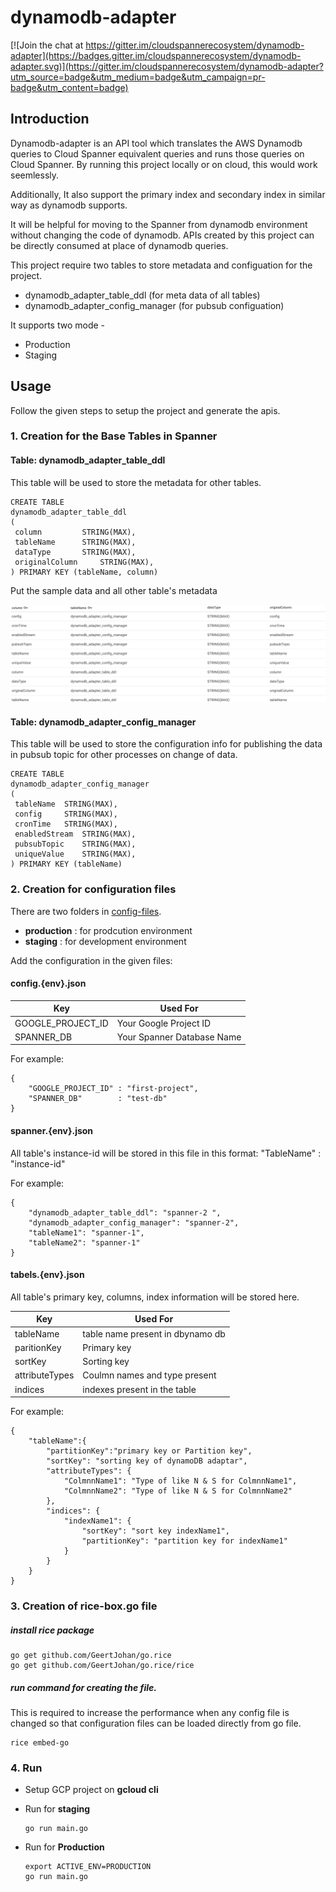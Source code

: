 # dynamodb-adapter

[![Join the chat at
https://gitter.im/cloudspannerecosystem/dynamodb-adapter](https://badges.gitter.im/cloudspannerecosystem/dynamodb-adapter.svg)](https://gitter.im/cloudspannerecosystem/dynamodb-adapter?utm_source=badge&utm_medium=badge&utm_campaign=pr-badge&utm_content=badge)

## Introduction
Dynamodb-adapter is an API tool which translates the AWS Dynamodb queries to Cloud Spanner equivalent queries and runs those queries on Cloud Spanner. By running this project locally or on cloud, this would work seemlessly.

Additionally, It also support the primary index and secondary index in similar way as dynamodb supports.

It will be helpful for moving to the Spanner from dynamodb environment without changing the code of dynamodb. APIs created by this project can be directly consumed at place of dynamodb queries.

This project require two tables to store metadata and configuation for the project.
* dynamodb_adapter_table_ddl (for meta data of all tables)
* dynamodb_adapter_config_manager (for pubsub configuation)

It supports two mode  - 
* Production
* Staging

## Usage
Follow the given steps to setup the project and generate the apis.

### 1. Creation for the Base Tables in Spanner
#### Table: dynamodb_adapter_table_ddl
This table will be used to store the metadata for other tables.
```
CREATE TABLE 
dynamodb_adapter_table_ddl 
(
 column		    STRING(MAX),
 tableName	    STRING(MAX),
 dataType 	    STRING(MAX),
 originalColumn     STRING(MAX),
) PRIMARY KEY (tableName, column)
```

Put the sample data and all other table's metadata 

![dynamodb_adapter_table_ddl sample data](docs_img.png)

#### Table: dynamodb_adapter_config_manager
This table will be used to store the configuration info for publishing the data in pubsub topic for other processes on change of data.

```
CREATE TABLE 
dynamodb_adapter_config_manager 
(
 tableName 	STRING(MAX),
 config 	STRING(MAX),
 cronTime 	STRING(MAX),
 enabledStream 	STRING(MAX),
 pubsubTopic    STRING(MAX),
 uniqueValue    STRING(MAX),
) PRIMARY KEY (tableName)
```


### 2. Creation for configuration files
There are two folders in [config-files](./config-files). 
* **production** : for prodcution environment
* **staging** : for development environment 

Add the configuration in the given files:
#### config.{env}.json 
| Key | Used For |
| ------ | ------ |
| GOOGLE_PROJECT_ID | Your Google Project ID |
| SPANNER_DB | Your Spanner Database Name |

For example:
```
{
    "GOOGLE_PROJECT_ID" : "first-project",
    "SPANNER_DB"        : "test-db"
}
```

#### spanner.{env}.json
All table's instance-id will be stored in this file in this format: 
"TableName" : "instance-id"

For example:

```
{
    "dynamodb_adapter_table_ddl": "spanner-2 ",
    "dynamodb_adapter_config_manager": "spanner-2",
    "tableName1": "spanner-1",
    "tableName2": "spanner-1"
}
```

#### tabels.{env}.json
All table's primary key, columns, index information will be stored here.

| Key | Used For |
| ------ | ------ |
| tableName | table name present in dbynamo db |
| paritionKey | Primary key |
| sortKey| Sorting key |
| attributeTypes | Coulmn names and type present |
| indices | indexes present in the table |


For example:

```
{
    "tableName":{
        "partitionKey":"primary key or Partition key",
        "sortKey": "sorting key of dynamoDB adaptar",
        "attributeTypes": {
			"ColmnnName1": "Type of like N & S for ColmnnName1",
			"ColmnnName2": "Type of like N & S for ColmnnName2"
        },
        "indices": { 
			"indexName1": {
				"sortKey": "sort key indexName1",
				"partitionKey": "partition key for indexName1"
			}
		}
    }
}
```


### 3. Creation of rice-box.go file
##### install rice package

```
go get github.com/GeertJohan/go.rice
go get github.com/GeertJohan/go.rice/rice
```
##### run command for creating the file.
This is required to increase the performance when any config file is changed so that configuration files can be loaded directly from go file.
```
rice embed-go
```

### 4. Run 
* Setup GCP project on **gcloud cli** 

* Run for **staging**
    ```
    go run main.go
    ```
* Run for **Production**
    ```
    export ACTIVE_ENV=PRODUCTION
    go run main.go
    ```

